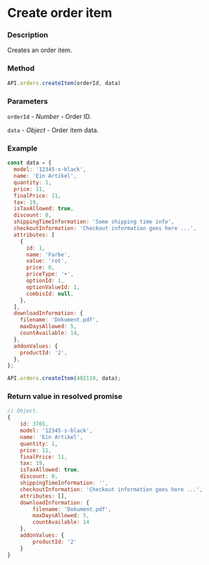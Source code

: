# Create order item

### Description

Creates an order item.

### Method

```js
API.orders.createItem(orderId, data)
```

### Parameters

`orderId` - *Number* - Order ID.

`data` - *Object* - Order item data.

### Example

```js
const data = {
  model: '12345-s-black',
  name: 'Ein Artikel',
  quantity: 1,
  price: 11,
  finalPrice: 11,
  tax: 19,
  isTaxAllowed: true,
  discount: 0,
  shippingTimeInformation: 'Some shipping time info',
  checkoutInformation: 'Checkout information goes here ...',
  attributes: [
    {
      id: 1,
      name: 'Farbe',
      value: 'rot',
      price: 0,
      priceType: '+',
      optionId: 1,
      optionValueId: 1,
      combisId: null,
    },
  ],
  downloadInformation: {
    filename: 'Dokument.pdf',
    maxDaysAllowed: 5,
    countAvailable: 14,
  },
  addonValues: {
    productId: '2',
  },
};

API.orders.createItem(402119, data);
```

### Return value in resolved promise

```js
// Object.
{
	id: 3765,
	model: '12345-s-black',
	name: 'Ein Artikel',
	quantity: 1,
	price: 11,
	finalPrice: 11,
	tax: 19,
	isTaxAllowed: true,
	discount: 0,
	shippingTimeInformation: '',
	checkoutInformation: 'Checkout information goes here ...',
	attributes: [],
	downloadInformation: {
		filename: 'Dokument.pdf',
		maxDaysAllowed: 5,
		countAvailable: 14
	},
	addonValues: {
		productId: '2'
	}
}
```
